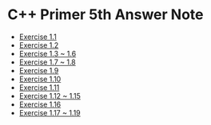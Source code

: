 C++ Primer 5th Answer Note
=======

- [Exercise 1.1](/Cpp-Primer/ex1.1)
- [Exercise 1.2](/Cpp-Primer/ex1.2)
- [Exercise 1.3 ~ 1.6](/Cpp-Primer/ex1.3_1.6)
- [Exercise 1.7 ~ 1.8](/Cpp-Primer/ex1.7_1.8)
- [Exercise 1.9](https://github.com/pezy/Cpp-Primer/blob/master/ex1_9.cpp)
- [Exercise 1.10](https://github.com/pezy/Cpp-Primer/blob/master/ex1_10.cpp)
- [Exercise 1.11](https://github.com/pezy/Cpp-Primer/blob/master/ex1_11.cpp)
- [Exercise 1.12 ~ 1.15](/Cpp-Primer/ex1.12_1.15)
- [Exercise 1.16](/Cpp-Primer/ex1.16)
- [Exercise 1.17 ~ 1.19](/Cpp-Primer/ex1.17_1.19)
